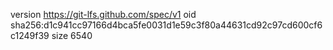 version https://git-lfs.github.com/spec/v1
oid sha256:d1c941cc97166d4bca5fe0031d1e59c3f80a44631cd92c97cd600cf6c1249f39
size 6540
